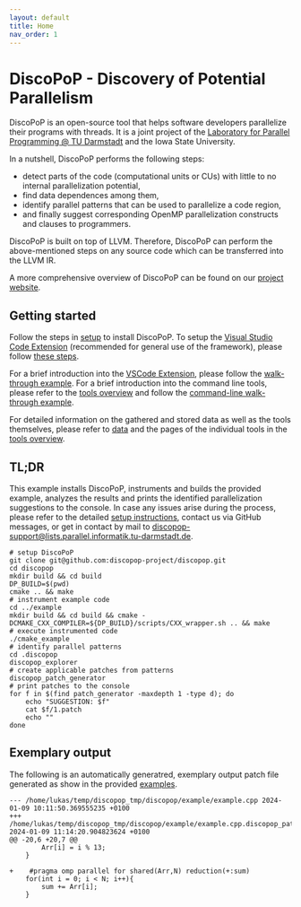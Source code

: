```yaml
---
layout: default
title: Home
nav_order: 1
---
```


# DiscoPoP - Discovery of Potential Parallelism
DiscoPoP is an open-source tool that helps software developers parallelize their programs with threads. It is a joint project of the [Laboratory for Parallel Programming @ TU Darmstadt](https://github.com/tuda-parallel) and the Iowa State University.

In a nutshell, DiscoPoP performs the following steps:
* detect parts of the code (computational units or CUs) with little to no internal parallelization potential,
* find data dependences among them,
* identify parallel patterns that can be used to parallelize a code region,
* and finally suggest corresponding OpenMP parallelization constructs and clauses to programmers.

DiscoPoP is built on top of LLVM. Therefore, DiscoPoP can perform the above-mentioned steps on any source code which can be transferred into the LLVM IR.

A more comprehensive overview of DiscoPoP can be found on our [project website](https://www.discopop.tu-darmstadt.de/).

## Getting started
Follow the steps in [setup](setup/discopop.md) to install DiscoPoP.
To setup the [Visual Studio Code Extension](https://marketplace.visualstudio.com/items?itemName=TUDarmstadt-LaboratoryforParallelProgramming.discopop) (recommended for general use of the framework), please follow [these steps](setup/vscx.md).

For a brief introduction into the [VSCode Extension](https://marketplace.visualstudio.com/items?itemName=TUDarmstadt-LaboratoryforParallelProgramming.discopop), please follow the [walk-through example](examples/walk_through_gui.md).
For a brief introduction into the command line tools, please refer to the [tools overview](tools/tools.md) and follow the [command-line walk-through example](examples/walk_through.md).

For detailed information on the gathered and stored data as well as the tools themselves, please refer to [data](data/data.md) and the pages of the individual tools in the [tools overview](tools/tools.md).

## TL;DR
This example installs DiscoPoP, instruments and builds the provided example, analyzes the results and prints the identified parallelization suggestions to the console.
In case any issues arise during the process, please refer to the detailed [setup instructions](setup/setup.md), contact us via GitHub messages, or get in contact by mail to [discopop-support@lists.parallel.informatik.tu-darmstadt.de](mailto:discopop-support@lists.parallel.informatik.tu-darmstadt.de).
```
# setup DiscoPoP
git clone git@github.com:discopop-project/discopop.git
cd discopop
mkdir build && cd build
DP_BUILD=$(pwd)
cmake .. && make 
# instrument example code
cd ../example
mkdir build && cd build && cmake -DCMAKE_CXX_COMPILER=${DP_BUILD}/scripts/CXX_wrapper.sh .. && make
# execute instrumented code
./cmake_example
# identify parallel patterns
cd .discopop
discopop_explorer
# create applicable patches from patterns
discopop_patch_generator
# print patches to the console
for f in $(find patch_generator -maxdepth 1 -type d); do
    echo "SUGGESTION: $f"
    cat $f/1.patch 
    echo ""
done
```

 ## Exemplary output
 The following is an automatically generatred, exemplary output patch file generated as show in the provided [examples](examples/examples.md).
 ```
 --- /home/lukas/temp/discopop_tmp/discopop/example/example.cpp	2024-01-09 10:11:50.369555235 +0100
+++ /home/lukas/temp/discopop_tmp/discopop/example/example.cpp.discopop_patch_generator.temp	2024-01-09 11:14:20.904823624 +0100
@@ -20,6 +20,7 @@
         Arr[i] = i % 13;
     }
 
+    #pragma omp parallel for shared(Arr,N) reduction(+:sum) 
     for(int i = 0; i < N; i++){
         sum += Arr[i];
     }
 ```